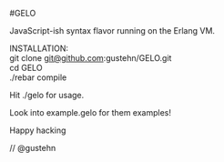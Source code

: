 #GELO

JavaScript-ish syntax flavor running on the Erlang VM.

INSTALLATION:<br>
git clone git@github.com:gustehn/GELO.git<br>
cd GELO<br>
./rebar compile<br>

Hit ./gelo for usage.

Look into example.gelo for them examples!

Happy hacking

//
@gustehn
